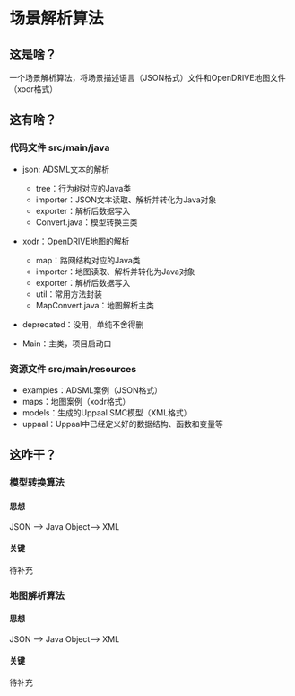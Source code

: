 # 场景解析算法

## 这是啥？

一个场景解析算法，将场景描述语言（JSON格式）文件和OpenDRIVE地图文件（xodr格式）

## 这有啥？

### 代码文件 src/main/java

- json: ADSML文本的解析
    - tree：行为树对应的Java类
    - importer：JSON文本读取、解析并转化为Java对象
    - exporter：解析后数据写入
    - Convert.java：模型转换主类
    
- xodr：OpenDRIVE地图的解析
    - map：路网结构对应的Java类
    - importer：地图读取、解析并转化为Java对象
    - exporter：解析后数据写入
    - util：常用方法封装
    - MapConvert.java：地图解析主类
- deprecated：没用，单纯不舍得删
- Main：主类，项目启动口

### 资源文件 src/main/resources

- examples：ADSML案例（JSON格式）
- maps：地图案例（xodr格式）
- models：生成的Uppaal SMC模型（XML格式）
- uppaal：Uppaal中已经定义好的数据结构、函数和变量等

## 这咋干？

### 模型转换算法

#### 思想

JSON --> Java Object--> XML

#### 关键

待补充

### 地图解析算法

#### 思想

JSON --> Java Object--> XML

#### 关键

待补充

